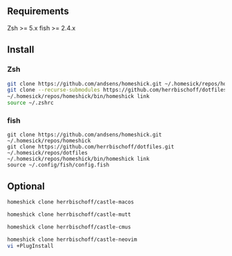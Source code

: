 ## Requirements

Zsh >= 5.x
fish >= 2.4.x

## Install

### Zsh
```zsh
git clone https://github.com/andsens/homeshick.git ~/.homesick/repos/homeshick
git clone --recurse-submodules https://github.com/herrbischoff/dotfiles.git ~/.homesick/repos/dotfiles
~/.homesick/repos/homeshick/bin/homeshick link
source ~/.zshrc
```

### fish
```fish
git clone https://github.com/andsens/homeshick.git ~/.homesick/repos/homeshick
git clone https://github.com/herrbischoff/dotfiles.git ~/.homesick/repos/dotfiles
~/.homesick/repos/homeshick/bin/homeshick link
source ~/.config/fish/config.fish
```

## Optional

```zsh
homeshick clone herrbischoff/castle-macos
```

```zsh
homeshick clone herrbischoff/castle-mutt
```

```zsh
homeshick clone herrbischoff/castle-cmus
```

```zsh
homeshick clone herrbischoff/castle-neovim
vi +PlugInstall
```
